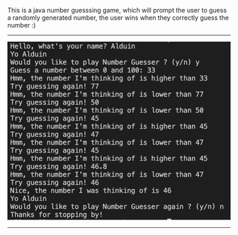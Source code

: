 This is a java number guesssing game, which will prompt the user to guess a randomly generated number, the user wins when they correctly guess the number :)

---

![NumberGuess](resources/Gameplay.png)

---
